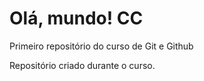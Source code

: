 # Olá, mundo! CC
 Primeiro repositório do curso de Git e Github

Repositório criado durante o curso.